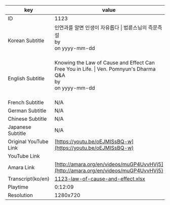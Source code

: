 |  key  |  value  |
|-------|---------|
| ID            | 1123 |
| Korean Subtitle | 인연과를 알면 인생이 자유롭다 \| 법륜스님의 즉문즉설<br>by <br>on yyyy-mm-dd<br><br>|
| English Subtitle | Knowing the Law of Cause and Effect Can Free You in Life. \| Ven. Pomnyun's Dharma Q&A<br>by <br>on yyyy-mm-dd<br><br>|
| French Subtitle | N/A |
| German Subtitle | N/A |
| Chinese Subtitle | N/A |
| Japanese Subtitle | N/A |
| Original YouTube Link  | [https://youtu.be/oEJMISsBQ-w](https://youtu.be/oEJMISsBQ-w) |
| YouTube Link  |  |
| Amara Link    | [http://amara.org/en/videos/muGP4UvvHVj5](http://amara.org/en/videos/muGP4UvvHVj5) |
| Transcript(ko/en) | [1123-law-of-cause-and-effect.xlsx](https://github.com/jungtosociety/dharma-qna/raw/master/sub/1123/1123-law-of-cause-and-effect.xlsx) |
| Playtime | 0:12:09 |
| Resolution | 1280x720|
